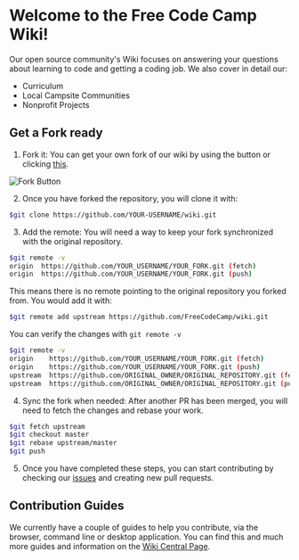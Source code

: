 # Welcome to the Free Code Camp Wiki!

Our open source community's Wiki focuses on answering your questions about learning to code and getting a coding job. We also cover in detail our:

- Curriculum
- Local Campsite Communities
- Nonprofit Projects

## Get a Fork ready

1. Fork it: You can get your own fork of our wiki by using the button or clicking [this](https://github.com/FreeCodeCamp/wiki/new/master?readme=1#fork-destination-box).

  ![Fork Button](https://help.github.com/assets/images/help/repository/fork_button.jpg)

2. Once you have forked the repository, you will clone it with:

  ```sh
  $git clone https://github.com/YOUR-USERNAME/wiki.git
  ```

3. Add the remote: You will need a way to keep your fork synchronized with the original repository.

  ```sh
  $git remote -v
  origin  https://github.com/YOUR_USERNAME/YOUR_FORK.git (fetch)
  origin  https://github.com/YOUR_USERNAME/YOUR_FORK.git (push)
  ```

  This means there is no remote pointing to the original repository you forked from. You would add it with:

  ```sh
  $git remote add upstream https://github.com/FreeCodeCamp/wiki.git
  ```

  You can verify the changes with `git remote -v`

  ```sh
  $git remote -v
  origin    https://github.com/YOUR_USERNAME/YOUR_FORK.git (fetch)
  origin    https://github.com/YOUR_USERNAME/YOUR_FORK.git (push)
  upstream  https://github.com/ORIGINAL_OWNER/ORIGINAL_REPOSITORY.git (fetch)
  upstream  https://github.com/ORIGINAL_OWNER/ORIGINAL_REPOSITORY.git (push)
  ```

4. Sync the fork when needed: After another PR has been merged, you will need to fetch the changes and rebase your work.

  ```sh
  $git fetch upstream
  $git checkout master
  $git rebase upstream/master
  $git push
  ```

5. Once you have completed these steps, you can start contributing by checking our [issues](https://github.com/FreeCodeCamp/wiki/issues) and creating new pull requests.

## Contribution Guides

We currently have a couple of guides to help you contribute, via the browser, command line or desktop application. You can find this and much more guides and information on the [Wiki Central Page](https://github.com/FreeCodeCamp/FreeCodeCamp/wiki/Wiki).
